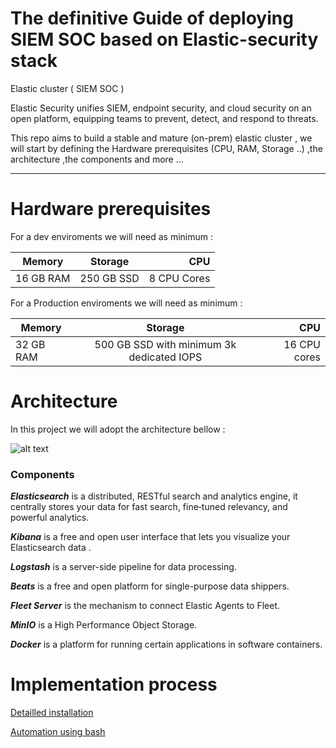 # The definitive Guide of deploying SIEM SOC based on Elastic-security stack 
Elastic cluster ( SIEM SOC )


Elastic Security unifies SIEM, endpoint security, and cloud security on an open platform, equipping teams to prevent, detect, and respond to threats.


This repo aims to build a stable and mature (on-prem) elastic cluster , we will start by defining  the Hardware prerequisites (CPU, RAM, Storage ..) ,the architecture ,the components and more ...

-------------------------------------------------------------------------------------------------------------------------------------------------------------------------------
# Hardware prerequisites

For a dev enviroments we will need as minimum :

|Memory         | Storage       | CPU   |
| ------------- |:-------------:| -----:|
| 16 GB RAM     | 250 GB SSD    |8 CPU Cores|

For a Production enviroments we will need as minimum :

|Memory         | Storage       | CPU   |
| ------------- |:-------------:| -----:|
| 32 GB RAM     | 500 GB SSD with minimum 3k dedicated IOPS   |16 CPU cores|

# Architecture

In this project we will adopt the architecture bellow :

![alt text](https://github.com/whatisdeadmayneverdie/Elastic-security/blob/cfc8951b784fe39c1549f3d7b68276a4cf4d01bd/Architecture.png "Project architecture")

### Components

***Elasticsearch***  is a distributed, RESTful search and analytics engine, it centrally stores your data for  fast search, fine‑tuned relevancy, and powerful analytics. 

***Kibana***  is a free and open user interface that lets you visualize your Elasticsearch data .

***Logstash*** is a server-side pipeline for data processing.

***Beats*** is a free and open platform for single-purpose data shippers.

***Fleet Server*** is the mechanism to connect Elastic Agents to Fleet.

***MinIO*** is a High Performance Object Storage.

***Docker*** is a platform for running certain applications in software containers.


# Implementation process

[Detailled installation](../master/installation%20guide.md)

[Automation using bash](../master/automation.md)





